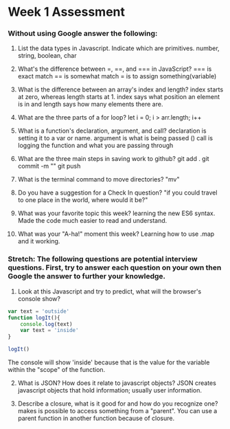 # Week 1 Assessment

### Without using Google answer the following:

1. List the data types in Javascript. Indicate which are primitives.
number, string, boolean, char

2. What's the difference between =, ==, and === in JavaScript?
=== is exact match
== is somewhat match
= is to assign something(variable)

3. What is the difference between an array's index and length?
index starts at zero, whereas length starts at 1.
index says what position an element is in and length says how many elements there are.

4. What are the three parts of a for loop?
let i = 0; i > arr.length; i++

5. What is a function's declaration, argument, and call?
declaration is setting it to a var or name.
argument is what is being passed ()
call is logging the function and what you are passing through

6. What are the three main steps in saving work to github?
git add .
git commit -m ""
git push

7. What is the terminal command to move directories?
"mv"

8. Do you have a suggestion for a Check In question?
"if you could travel to one place in the world, where would it be?"

9. What was your favorite topic this week?
learning the new ES6 syntax. Made the code much easier to read and understand.

10. What was your "A-ha!" moment this week?
Learning how to use .map and it working.
### Stretch: The following questions are potential interview questions. First, try to answer each question on your own then Google the answer to further your knowledge.

1. Look at this Javascript and try to predict, what will the browser's console show?

``` javascript
var text = 'outside'
function logIt(){
    console.log(text)
    var text = 'inside'
}

logIt()
```
The console will show 'inside' because that is the value for the variable within the "scope" of the function.

2. What is JSON? How does it relate to javascript objects?
JSON creates javascript objects that hold information; usually user information.

3. Describe a closure, what is it good for and how do you recognize one?
makes is possible to access something from a "parent". You can use a parent function in another function because of closure. 
